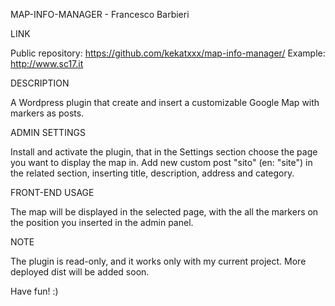 MAP-INFO-MANAGER - Francesco Barbieri

LINK

Public repository: https://github.com/kekatxxx/map-info-manager/
Example: http://www.sc17.it

DESCRIPTION

A Wordpress plugin that create and insert a customizable Google Map with markers as posts.

ADMIN SETTINGS

Install and activate the plugin, that in the Settings section choose the page you want to display the map in.
Add new custom post "sito" (en: "site") in the related section, inserting title, description, address and category.

FRONT-END USAGE

The map will be displayed in the selected page, with the all the markers on the position you inserted in the admin panel.

NOTE

The plugin is read-only, and it works only with my current project. More deployed dist will be added soon.

Have fun! :)


